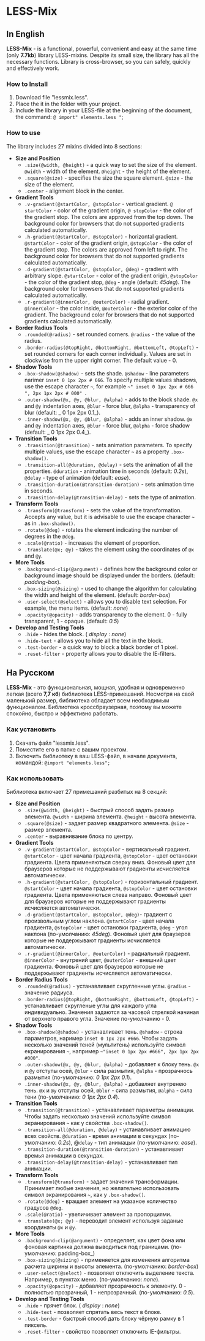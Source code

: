 LESS-Mix
===========

In English
----------
__LESS-Mix__ - is a functional, powerful, convenient and easy at the same time (only __7.7kb__) library LESS-mixins. Despite its small size, the library has all the necessary functions. Library is cross-browser, so you can safely, quickly and effectively work.

### How to Install ###
1. Download file "lessmix.less".
2. Place the it in the folder with your project.
3. Include the library in your LESS-file at the beginning of the document, the command: `@ import" elements.less "`;
 
### How to use ###
The library includes 27 mixins divided into 8 sections:

* __Size and Position__
    * `.size(@width, @height)` - a quick way to set the size of the element. `@width` - width of the element. `@height` - the height of the element.
    * `.square(@size)` - specifies the size the square element. `@size` - the size of the element.
    * `.center` - alignment block in the center.
* __Gradient Tools__
    * `.v-gradient(@startColor, @stopColor` - vertical gradient. `@ startColor` - color of the gradient origin, `@ stopColor` - the color of the gradient stop. The colors are approved from the top down. The background color for browsers that do not supported gradients calculated automatically.
    * `.h-gradient(@startColor, @stopColor)` - horizontal gradient. `@startColor` - color of the gradient origin, `@stopColor` - the color of the gradient stop. The colors are approved from left to right. The background color for browsers that do not supported gradients calculated automatically.
    * `.d-gradient(@startColor, @stopColor, @deg)` - gradient with arbitrary slope. `@startColor` - color of the gradient origin, `@stopColor` - the color of the gradient stop, `@deg` - angle (default: _45deg_). The background color for browsers that do not supported gradients calculated automatically.
    * `.r-gradient(@innerColor, @outerColor)` - radial gradient. `@innerColor` - the color inside, `@outerColor` - the exterior color of the gradient. The background color for browsers that do not supported gradients calculated automatically.
* __Border Radius Tools__
    * `.rounded(@radius)` - set rounded corners. `@radius` - the value of the radius.
    * `.border-radius(@topRight, @bottomRight, @bottomLeft, @topLeft)` - set rounded corners for each corner individually.     Values are set in clockwise from the upper right corner. The default value - 0.
* __Shadow Tools__
    * `.box-shadow(@shadow)` - sets the shade. `@shadow` - line parameters narimer `inset 0 1px 2px # 666`. To specify multiple values shadows, use the escape character `~`, for example `~" inset 0 1px 2px # 666 ", 2px 1px 2px # 000" `.
    * `.outer-shadow(@x, @y, @blur, @alpha)` - adds to the block shade. `@x` and `@y` indentation axes, `@blur` - force blur, `@alpha` - transparency of blur (default: _ 0 1px 2px 0.1_).
    * `.inner-shadow(@x, @y, @blur, @alpha)` - adds an inner shadow. `@x` and `@y` indentation axes, `@blur` - force blur, `@alpha` - force shadow (default: _ 0 1px 2px 0.4_).
* __Transition Tools__
    * `.transition(@transition)` - sets animation parameters. To specify multiple values, use the escape character `~` as a property `.box-shadow()`.
    * `.transition-all(@duration, @delay)` - sets the animation of all the properties. `@duration` - animation time in seconds (default: _0.2s_), `@delay` - type of animation (default: _ease_).
    * `.transition-duration(@transition-duration)` - sets animation time in seconds.
    * `.transition-delay(@transition-delay)` - sets the type of animation.
* __Transform Tools__
    * `.transform(@transform)` - sets the value of the transformation. Accepts any value, but it is advisable to use the escape character `~` as in `.box-shadow()`.
    * `.rotate(@deg)` - rotates the element indicating the number of degrees in the `@deg`.
    * `.scale(@ratio)` - increases the element of proportion.
    * `.translate(@x; @y)` - takes the element using the coordinates of `@x` and `@y`.
* __More Tools__
    * `.background-clip(@argument)` - defines how the background color or background image should be displayed under the borders. (default: _padding-box_).
    * `.box-sizing(@sizing)` - used to change the algorithm for calculating the width and height of the element. (default: _border-box_)
    * `.user-select(@select)` - allows you to disable text selection. For example, the menu items. (default: _none_)
    * `.opacity(@opacity)` - adds transparency to the element. 0 - fully transparent, 1 - opaque. (default: _0.5_)
* __Develop and Testing Tools__
    * `.hide` - hides the block. ( _display_ : _none_)
    * `.hide-text` - allows you to hide all the text in the block.
    * `.test-border` - a quick way to block a black border of 1 pixel.
    * `.reset-filter` - property allows you to disable the IE-filters.
    


На Русском
-----------
__LESS-Mix__ - это функциональная, мощная, удобная и одновременно легкая (всего __7,7 кб__) библиотека LESS-примешаний. Несмотря на свой маленький размер, библиотека обладает всем необходимым функционалом. Библиотека кроссбраузерная, поэтому вы можете спокойно, быстро и эффективно работать.

### Как установить ###
1. Скачать файл "lessmix.less".
2. Поместите его в папке с вашим проектом.
3. Включить библиотеку в ваш LESS-файл, в начале документа, командой: `@import "elements.less";`

### Как использовать ###
Библиотека включает 27 примешаний разбитых на 8 секций:

* __Size and Position__
    * `.size(@width, @height)` - быстрый способ задать размер элемента. `@width` - ширина элемента. `@height` - высота элемента.
    * `.square(@size)` - задает размер квадратного элемента. `@size` - размер элемента.
    * `.center` - выравнивание блока по центру.
* __Gradient Tools__
    * `.v-gradient(@startColor, @stopColor` - вертикальный градиент. `@startColor` - цвет начала градиента, `@stopColor` - цвет остановки градиента. Цвета применяються сверху вниз. Фоновый цвет для браузеров которые не поддержывают градиенты исчисляется автоматически.
    * `.h-gradient(@startColor, @stopColor)` - горизонтальный градиент. `@startColor` - цвет начала градиента, `@stopColor` - цвет остановки градиента. Цвета применяються слева направо. Фоновый цвет для браузеров которые не поддержывают градиенты исчисляется автоматически.
    * `.d-gradient(@startColor, @stopColor, @deg)`- градиент с произвольным углом наклона. `@startColor` - цвет начала градиента, `@stopColor` - цвет остановки градиента, `@deg` - угол наклона (по-умолчанию: _45deg_). Фоновый цвет для браузеров которые не поддержывают градиенты исчисляется автоматически.
    * `.r-gradient(@innerColor, @outerColor)` - радиальный градиент. `@innerColor` - внутрений цвет, `@outerColor` - внешний цвет градиента. Фоновый цвет для браузеров которые не поддержывают градиенты исчисляется автоматически.
* __Border Radius Tools__
    * `.rounded(@radius)` - устанавливает скругленные углы. `@radius` - значение радиуса.
    * `.border-radius(@topRight, @bottomRight, @bottomLeft, @topLeft)` - устанавливает скругленые углы для каждого угла индивидуально. Значения задаются за часовой стрелкой начиная от верхнего правого угла. Значение по-умолчанию - 0.
* __Shadow Tools__
    * `.box-shadow(@shadow)` - устанавливает тень. `@shadow` - строка параметров, наример `inset 0 1px 2px #666`. Чтобы задать несколько значений теней (мультитень) используйте символ екранирования `~`, например `~"inset 0 1px 2px #666", 2px 1px 2px #000"`.
    * `.outer-shadow(@x, @y, @blur, @alpha)` - добавляет к блоку тень. `@x` и `@y` отступы осей, `@blur` - сила размытия, `@alpha` - прозрачнось размытия (по-умолчанию: _0 1px 2px 0.1_). 
    * `.inner-shadow(@x, @y, @blur, @alpha)` - добавляет внутренею тень. `@x` и `@y` отступы осей, `@blur` - сила размытия, `@alpha` - сила тени (по-умолчанию: _0 1px 2px 0.4_).
* __Transition Tools__
    * `.transition(@transition)` - устанавливает параметры анимации. Чтобы задать несколько значений используйте символ экранирования `~` как у свойства `.box-shadow()`.
    * `.transition-all(@duration, @delay)` - устанавливает анимацию всех свойств. `@duration` - время анимации в секундах (по-умолчанию: _0.2s_), @`delay` - тип анимацыи (по-умолчанию: _ease_).
    * `.transition-duration(@transition-duration)` - устанавливает времья анимации в секундах.
    * `.transition-delay(@transition-delay)` - устанавливает тип анимации. 
* __Transform Tools__
    * `.transform(@transform)` - задает значения трансформации. Принимает любые значения, но желательно использовать символ экранирования `~`, как у `.box-shadow()`.
    * `.rotate(@deg)` - вращает элемент на указаное количество градусов `@deg`.
    * `.scale(@ratio)` - увеличивает элемент за пропорциями.
    * `.translate(@x; @y)` - переводит элемент используя заданые координаты `@x` и `@y`.
* __More Tools__
    * `.background-clip(@argument)` - определяет, как цвет фона или фоновая картинка должна выводиться под границами. (по-умолчанию: padding-box_)
    * `.box-sizing(@sizing)` - применяется для изменения алгоритма расчета ширины и высоты элемента. (по-умолчанию: _border-box_)
    * `.user-select(@select)` - позволяет отключить выделение текста. Например, в пунктах меню. (по-умолчанию: _none_).
    * `.opacity(@opacity)` - добавляет прозрачность к элементу. 0 - полностью прозрачный, 1 - непрозрачный. (по-умолчанию: _0.5_).
* __Develop and Testing Tools__
    * `.hide` - прячет блок. ( _display_ : _none_)
    * `.hide-text` - позволяет спрятать весь текст в блоке.
    * `.test-border` - быстрый способ дать блоку чёрную рамку в 1 пиксель.
    * `.reset-filter` - свойство позволяет отключить IE-фильтры.
